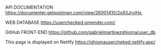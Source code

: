 
API DOCUMENTATION https://documenter.getpostman.com/view/26001410/2s93JrvjHs 

WEB DATABASE https://userchecked.onrender.com/

GitHub FRONT-END https://github.com/gabrielmartinezghioma/user_db

This page is displayed on Netlify https://ghiomausercheked.netlify.app/